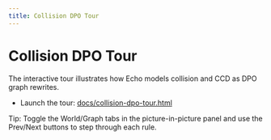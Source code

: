 ```yaml
---
title: Collision DPO Tour
---
```


# Collision DPO Tour

The interactive tour illustrates how Echo models collision and CCD as DPO graph rewrites.

- Launch the tour: [docs/collision-dpo-tour.html](../collision-dpo-tour.html)

Tip: Toggle the World/Graph tabs in the picture-in-picture panel and use the Prev/Next buttons to step through each rule.

